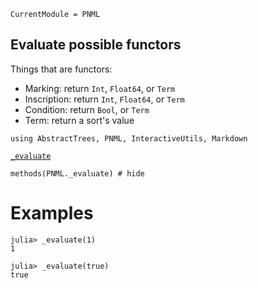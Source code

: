 ```@meta
CurrentModule = PNML
```

## Evaluate possible functors

Things that are functors:
  - Marking: return `Int`, `Float64`, or `Term`
  - Inscription: return `Int`, `Float64`, or `Term`
  - Condition: return `Bool`, or `Term`
  - Term: return a sort's value

```@setup methods
using AbstractTrees, PNML, InteractiveUtils, Markdown
```

[`_evaluate`](@ref)
```@example methods
methods(PNML._evaluate) # hide
```

# Examples

```jldoctest; setup=(using PNML: _evaluate, Term)
julia> _evaluate(1)
1

julia> _evaluate(true)
true
```
